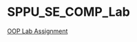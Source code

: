 # SPPU_SE_COMP_Lab

<a href="https://github.com/Sarthak000001/SPPU_SE_COMP_Lab_SEM01/tree/OOP_Lab">OOP Lab Assignment</a>
